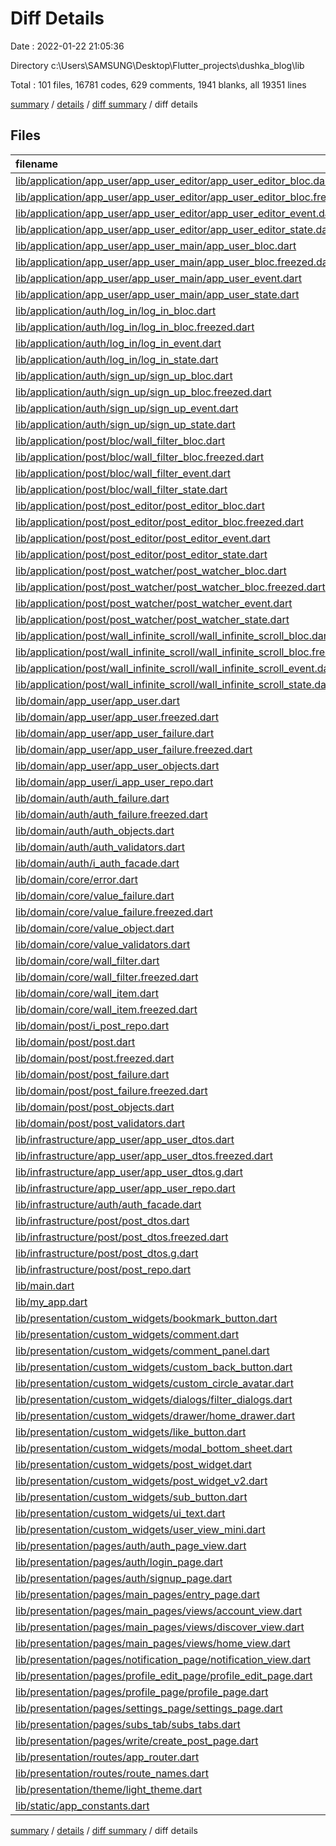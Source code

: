 # Diff Details

Date : 2022-01-22 21:05:36

Directory c:\Users\SAMSUNG\Desktop\Flutter_projects\dushka_blog\lib

Total : 101 files,  16781 codes, 629 comments, 1941 blanks, all 19351 lines

[summary](results.md) / [details](details.md) / [diff summary](diff.md) / diff details

## Files
| filename | language | code | comment | blank | total |
| :--- | :--- | ---: | ---: | ---: | ---: |
| [lib/application/app_user/app_user_editor/app_user_editor_bloc.dart](/lib/application/app_user/app_user_editor/app_user_editor_bloc.dart) | Dart | 41 | 0 | 3 | 44 |
| [lib/application/app_user/app_user_editor/app_user_editor_bloc.freezed.dart](/lib/application/app_user/app_user_editor/app_user_editor_bloc.freezed.dart) | Dart | 1,374 | 43 | 165 | 1,582 |
| [lib/application/app_user/app_user_editor/app_user_editor_event.dart](/lib/application/app_user/app_user_editor/app_user_editor_event.dart) | Dart | 10 | 0 | 1 | 11 |
| [lib/application/app_user/app_user_editor/app_user_editor_state.dart](/lib/application/app_user/app_user_editor/app_user_editor_state.dart) | Dart | 14 | 0 | 2 | 16 |
| [lib/application/app_user/app_user_main/app_user_bloc.dart](/lib/application/app_user/app_user_main/app_user_bloc.dart) | Dart | 11 | 0 | 4 | 15 |
| [lib/application/app_user/app_user_main/app_user_bloc.freezed.dart](/lib/application/app_user/app_user_main/app_user_bloc.freezed.dart) | Dart | 1,315 | 40 | 137 | 1,492 |
| [lib/application/app_user/app_user_main/app_user_event.dart](/lib/application/app_user/app_user_main/app_user_event.dart) | Dart | 8 | 0 | 1 | 9 |
| [lib/application/app_user/app_user_main/app_user_state.dart](/lib/application/app_user/app_user_main/app_user_state.dart) | Dart | 28 | 0 | 3 | 31 |
| [lib/application/auth/log_in/log_in_bloc.dart](/lib/application/auth/log_in/log_in_bloc.dart) | Dart | 72 | 0 | 10 | 82 |
| [lib/application/auth/log_in/log_in_bloc.freezed.dart](/lib/application/auth/log_in/log_in_bloc.freezed.dart) | Dart | 732 | 34 | 105 | 871 |
| [lib/application/auth/log_in/log_in_event.dart](/lib/application/auth/log_in/log_in_event.dart) | Dart | 9 | 0 | 2 | 11 |
| [lib/application/auth/log_in/log_in_state.dart](/lib/application/auth/log_in/log_in_state.dart) | Dart | 18 | 0 | 4 | 22 |
| [lib/application/auth/sign_up/sign_up_bloc.dart](/lib/application/auth/sign_up/sign_up_bloc.dart) | Dart | 108 | 0 | 14 | 122 |
| [lib/application/auth/sign_up/sign_up_bloc.freezed.dart](/lib/application/auth/sign_up/sign_up_bloc.freezed.dart) | Dart | 1,368 | 43 | 157 | 1,568 |
| [lib/application/auth/sign_up/sign_up_event.dart](/lib/application/auth/sign_up/sign_up_event.dart) | Dart | 11 | 0 | 1 | 12 |
| [lib/application/auth/sign_up/sign_up_state.dart](/lib/application/auth/sign_up/sign_up_state.dart) | Dart | 24 | 0 | 3 | 27 |
| [lib/application/post/bloc/wall_filter_bloc.dart](/lib/application/post/bloc/wall_filter_bloc.dart) | Dart | 11 | 1 | 3 | 15 |
| [lib/application/post/bloc/wall_filter_bloc.freezed.dart](/lib/application/post/bloc/wall_filter_bloc.freezed.dart) | Dart | 445 | 28 | 69 | 542 |
| [lib/application/post/bloc/wall_filter_event.dart](/lib/application/post/bloc/wall_filter_event.dart) | Dart | 5 | 0 | 1 | 6 |
| [lib/application/post/bloc/wall_filter_state.dart](/lib/application/post/bloc/wall_filter_state.dart) | Dart | 12 | 0 | 4 | 16 |
| [lib/application/post/post_editor/post_editor_bloc.dart](/lib/application/post/post_editor/post_editor_bloc.dart) | Dart | 34 | 0 | 8 | 42 |
| [lib/application/post/post_editor/post_editor_bloc.freezed.dart](/lib/application/post/post_editor/post_editor_bloc.freezed.dart) | Dart | 668 | 34 | 101 | 803 |
| [lib/application/post/post_editor/post_editor_event.dart](/lib/application/post/post_editor/post_editor_event.dart) | Dart | 10 | 0 | 2 | 12 |
| [lib/application/post/post_editor/post_editor_state.dart](/lib/application/post/post_editor/post_editor_state.dart) | Dart | 7 | 0 | 2 | 9 |
| [lib/application/post/post_watcher/post_watcher_bloc.dart](/lib/application/post/post_watcher/post_watcher_bloc.dart) | Dart | 10 | 0 | 4 | 14 |
| [lib/application/post/post_watcher/post_watcher_bloc.freezed.dart](/lib/application/post/post_watcher/post_watcher_bloc.freezed.dart) | Dart | 1,049 | 40 | 133 | 1,222 |
| [lib/application/post/post_watcher/post_watcher_event.dart](/lib/application/post/post_watcher/post_watcher_event.dart) | Dart | 9 | 0 | 2 | 11 |
| [lib/application/post/post_watcher/post_watcher_state.dart](/lib/application/post/post_watcher/post_watcher_state.dart) | Dart | 12 | 0 | 3 | 15 |
| [lib/application/post/wall_infinite_scroll/wall_infinite_scroll_bloc.dart](/lib/application/post/wall_infinite_scroll/wall_infinite_scroll_bloc.dart) | Dart | 16 | 0 | 5 | 21 |
| [lib/application/post/wall_infinite_scroll/wall_infinite_scroll_bloc.freezed.dart](/lib/application/post/wall_infinite_scroll/wall_infinite_scroll_bloc.freezed.dart) | Dart | 540 | 31 | 81 | 652 |
| [lib/application/post/wall_infinite_scroll/wall_infinite_scroll_event.dart](/lib/application/post/wall_infinite_scroll/wall_infinite_scroll_event.dart) | Dart | 7 | 0 | 1 | 8 |
| [lib/application/post/wall_infinite_scroll/wall_infinite_scroll_state.dart](/lib/application/post/wall_infinite_scroll/wall_infinite_scroll_state.dart) | Dart | 10 | 0 | 3 | 13 |
| [lib/domain/app_user/app_user.dart](/lib/domain/app_user/app_user.dart) | Dart | 32 | 0 | 3 | 35 |
| [lib/domain/app_user/app_user.freezed.dart](/lib/domain/app_user/app_user.freezed.dart) | Dart | 953 | 22 | 74 | 1,049 |
| [lib/domain/app_user/app_user_failure.dart](/lib/domain/app_user/app_user_failure.dart) | Dart | 7 | 0 | 3 | 10 |
| [lib/domain/app_user/app_user_failure.freezed.dart](/lib/domain/app_user/app_user_failure.freezed.dart) | Dart | 237 | 19 | 43 | 299 |
| [lib/domain/app_user/app_user_objects.dart](/lib/domain/app_user/app_user_objects.dart) | Dart | 44 | 0 | 14 | 58 |
| [lib/domain/app_user/i_app_user_repo.dart](/lib/domain/app_user/i_app_user_repo.dart) | Dart | 21 | 0 | 2 | 23 |
| [lib/domain/auth/auth_failure.dart](/lib/domain/auth/auth_failure.dart) | Dart | 13 | 3 | 3 | 19 |
| [lib/domain/auth/auth_failure.freezed.dart](/lib/domain/auth/auth_failure.freezed.dart) | Dart | 1,106 | 37 | 139 | 1,282 |
| [lib/domain/auth/auth_objects.dart](/lib/domain/auth/auth_objects.dart) | Dart | 21 | 0 | 7 | 28 |
| [lib/domain/auth/auth_validators.dart](/lib/domain/auth/auth_validators.dart) | Dart | 18 | 2 | 3 | 23 |
| [lib/domain/auth/i_auth_facade.dart](/lib/domain/auth/i_auth_facade.dart) | Dart | 17 | 0 | 2 | 19 |
| [lib/domain/core/error.dart](/lib/domain/core/error.dart) | Dart | 11 | 0 | 4 | 15 |
| [lib/domain/core/value_failure.dart](/lib/domain/core/value_failure.dart) | Dart | 18 | 6 | 7 | 31 |
| [lib/domain/core/value_failure.freezed.dart](/lib/domain/core/value_failure.freezed.dart) | Dart | 634 | 25 | 94 | 753 |
| [lib/domain/core/value_object.dart](/lib/domain/core/value_object.dart) | Dart | 27 | 1 | 9 | 37 |
| [lib/domain/core/value_validators.dart](/lib/domain/core/value_validators.dart) | Dart | 25 | 11 | 6 | 42 |
| [lib/domain/core/wall_filter.dart](/lib/domain/core/wall_filter.dart) | Dart | 16 | 0 | 2 | 18 |
| [lib/domain/core/wall_filter.freezed.dart](/lib/domain/core/wall_filter.freezed.dart) | Dart | 246 | 16 | 27 | 289 |
| [lib/domain/core/wall_item.dart](/lib/domain/core/wall_item.dart) | Dart | 11 | 0 | 4 | 15 |
| [lib/domain/core/wall_item.freezed.dart](/lib/domain/core/wall_item.freezed.dart) | Dart | 116 | 16 | 27 | 159 |
| [lib/domain/post/i_post_repo.dart](/lib/domain/post/i_post_repo.dart) | Dart | 16 | 4 | 3 | 23 |
| [lib/domain/post/post.dart](/lib/domain/post/post.dart) | Dart | 16 | 0 | 7 | 23 |
| [lib/domain/post/post.freezed.dart](/lib/domain/post/post.freezed.dart) | Dart | 216 | 16 | 27 | 259 |
| [lib/domain/post/post_failure.dart](/lib/domain/post/post_failure.dart) | Dart | 6 | 0 | 4 | 10 |
| [lib/domain/post/post_failure.freezed.dart](/lib/domain/post/post_failure.freezed.dart) | Dart | 136 | 16 | 27 | 179 |
| [lib/domain/post/post_objects.dart](/lib/domain/post/post_objects.dart) | Dart | 29 | 0 | 10 | 39 |
| [lib/domain/post/post_validators.dart](/lib/domain/post/post_validators.dart) | Dart | 16 | 0 | 3 | 19 |
| [lib/infrastructure/app_user/app_user_dtos.dart](/lib/infrastructure/app_user/app_user_dtos.dart) | Dart | 115 | 0 | 17 | 132 |
| [lib/infrastructure/app_user/app_user_dtos.freezed.dart](/lib/infrastructure/app_user/app_user_dtos.freezed.dart) | Dart | 743 | 34 | 83 | 860 |
| [lib/infrastructure/app_user/app_user_dtos.g.dart](/lib/infrastructure/app_user/app_user_dtos.g.dart) | Dart | 68 | 4 | 10 | 82 |
| [lib/infrastructure/app_user/app_user_repo.dart](/lib/infrastructure/app_user/app_user_repo.dart) | Dart | 137 | 1 | 14 | 152 |
| [lib/infrastructure/auth/auth_facade.dart](/lib/infrastructure/auth/auth_facade.dart) | Dart | 75 | 0 | 8 | 83 |
| [lib/infrastructure/post/post_dtos.dart](/lib/infrastructure/post/post_dtos.dart) | Dart | 64 | 12 | 14 | 90 |
| [lib/infrastructure/post/post_dtos.freezed.dart](/lib/infrastructure/post/post_dtos.freezed.dart) | Dart | 365 | 25 | 57 | 447 |
| [lib/infrastructure/post/post_dtos.g.dart](/lib/infrastructure/post/post_dtos.g.dart) | Dart | 28 | 4 | 7 | 39 |
| [lib/infrastructure/post/post_repo.dart](/lib/infrastructure/post/post_repo.dart) | Dart | 154 | 4 | 10 | 168 |
| [lib/main.dart](/lib/main.dart) | Dart | 8 | 2 | 4 | 14 |
| [lib/my_app.dart](/lib/my_app.dart) | Dart | 14 | 0 | 5 | 19 |
| [lib/presentation/custom_widgets/bookmark_button.dart](/lib/presentation/custom_widgets/bookmark_button.dart) | Dart | 55 | 0 | 6 | 61 |
| [lib/presentation/custom_widgets/comment.dart](/lib/presentation/custom_widgets/comment.dart) | Dart | 96 | 0 | 3 | 99 |
| [lib/presentation/custom_widgets/comment_panel.dart](/lib/presentation/custom_widgets/comment_panel.dart) | Dart | 105 | 1 | 3 | 109 |
| [lib/presentation/custom_widgets/custom_back_button.dart](/lib/presentation/custom_widgets/custom_back_button.dart) | Dart | 17 | 0 | 3 | 20 |
| [lib/presentation/custom_widgets/custom_circle_avatar.dart](/lib/presentation/custom_widgets/custom_circle_avatar.dart) | Dart | 15 | 0 | 2 | 17 |
| [lib/presentation/custom_widgets/dialogs/filter_dialogs.dart](/lib/presentation/custom_widgets/dialogs/filter_dialogs.dart) | Dart | 158 | 2 | 5 | 165 |
| [lib/presentation/custom_widgets/drawer/home_drawer.dart](/lib/presentation/custom_widgets/drawer/home_drawer.dart) | Dart | 231 | 0 | 3 | 234 |
| [lib/presentation/custom_widgets/like_button.dart](/lib/presentation/custom_widgets/like_button.dart) | Dart | 71 | 0 | 6 | 77 |
| [lib/presentation/custom_widgets/modal_bottom_sheet.dart](/lib/presentation/custom_widgets/modal_bottom_sheet.dart) | Dart | 79 | 1 | 2 | 82 |
| [lib/presentation/custom_widgets/post_widget.dart](/lib/presentation/custom_widgets/post_widget.dart) | Dart | 150 | 3 | 4 | 157 |
| [lib/presentation/custom_widgets/post_widget_v2.dart](/lib/presentation/custom_widgets/post_widget_v2.dart) | Dart | 133 | 11 | 3 | 147 |
| [lib/presentation/custom_widgets/sub_button.dart](/lib/presentation/custom_widgets/sub_button.dart) | Dart | 145 | 4 | 10 | 159 |
| [lib/presentation/custom_widgets/ui_text.dart](/lib/presentation/custom_widgets/ui_text.dart) | Dart | 18 | 0 | 3 | 21 |
| [lib/presentation/custom_widgets/user_view_mini.dart](/lib/presentation/custom_widgets/user_view_mini.dart) | Dart | 80 | 0 | 3 | 83 |
| [lib/presentation/pages/auth/auth_page_view.dart](/lib/presentation/pages/auth/auth_page_view.dart) | Dart | 21 | 0 | 4 | 25 |
| [lib/presentation/pages/auth/login_page.dart](/lib/presentation/pages/auth/login_page.dart) | Dart | 264 | 1 | 3 | 268 |
| [lib/presentation/pages/auth/signup_page.dart](/lib/presentation/pages/auth/signup_page.dart) | Dart | 292 | 1 | 3 | 296 |
| [lib/presentation/pages/main_pages/entry_page.dart](/lib/presentation/pages/main_pages/entry_page.dart) | Dart | 17 | 0 | 3 | 20 |
| [lib/presentation/pages/main_pages/views/account_view.dart](/lib/presentation/pages/main_pages/views/account_view.dart) | Dart | 145 | 0 | 3 | 148 |
| [lib/presentation/pages/main_pages/views/discover_view.dart](/lib/presentation/pages/main_pages/views/discover_view.dart) | Dart | 72 | 0 | 8 | 80 |
| [lib/presentation/pages/main_pages/views/home_view.dart](/lib/presentation/pages/main_pages/views/home_view.dart) | Dart | 308 | 0 | 7 | 315 |
| [lib/presentation/pages/notification_page/notification_view.dart](/lib/presentation/pages/notification_page/notification_view.dart) | Dart | 62 | 4 | 3 | 69 |
| [lib/presentation/pages/profile_edit_page/profile_edit_page.dart](/lib/presentation/pages/profile_edit_page/profile_edit_page.dart) | Dart | 128 | 24 | 3 | 155 |
| [lib/presentation/pages/profile_page/profile_page.dart](/lib/presentation/pages/profile_page/profile_page.dart) | Dart | 157 | 0 | 3 | 160 |
| [lib/presentation/pages/settings_page/settings_page.dart](/lib/presentation/pages/settings_page/settings_page.dart) | Dart | 9 | 0 | 3 | 12 |
| [lib/presentation/pages/subs_tab/subs_tabs.dart](/lib/presentation/pages/subs_tab/subs_tabs.dart) | Dart | 34 | 0 | 3 | 37 |
| [lib/presentation/pages/write/create_post_page.dart](/lib/presentation/pages/write/create_post_page.dart) | Dart | 79 | 0 | 3 | 82 |
| [lib/presentation/routes/app_router.dart](/lib/presentation/routes/app_router.dart) | Dart | 13 | 1 | 4 | 18 |
| [lib/presentation/routes/route_names.dart](/lib/presentation/routes/route_names.dart) | Dart | 3 | 0 | 1 | 4 |
| [lib/presentation/theme/light_theme.dart](/lib/presentation/theme/light_theme.dart) | Dart | 45 | 1 | 5 | 51 |
| [lib/static/app_constants.dart](/lib/static/app_constants.dart) | Dart | 12 | 1 | 9 | 22 |

[summary](results.md) / [details](details.md) / [diff summary](diff.md) / diff details